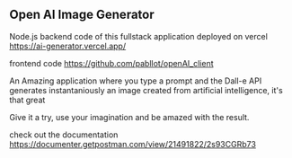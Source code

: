 <h2>Open AI Image Generator</h2>

Node.js backend code of this fullstack application deployed on vercel https://ai-generator.vercel.app/

frontend code https://github.com/pabllot/openAI_client

<p>An Amazing application where you type a prompt and the Dall-e API generates instantaniously an image created from artificial intelligence, it's that great</p>
<p>Give it a try, use your imagination and be amazed with the result.</p>

check out the documentation https://documenter.getpostman.com/view/21491822/2s93CGRb73
